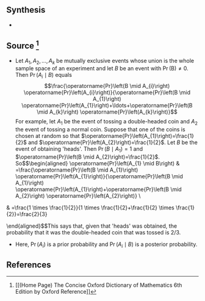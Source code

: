 ## Synthesis
- 
## Source [^1]
- Let $A_{1}, A_{2}, \ldots, A_{k}$ be mutually exclusive events whose union is the whole sample space of an experiment and let $B$ be an event with $\operatorname{Pr}(\mathrm{B}) \neq 0$. Then $\operatorname{Pr}\left(A_{i} \mid B\right)$ equals$$\frac{\operatorname{Pr}\left(B \mid A_{i}\right) \operatorname{Pr}\left(A_{i}\right)}{\operatorname{Pr}\left(B \mid A_{1}\right) \operatorname{Pr}\left(A_{1}\right)+\ldots+\operatorname{Pr}\left(B \mid A_{k}\right) \operatorname{Pr}\left(A_{k}\right)}$$For example, let $A_{1}$ be the event of tossing a double-headed coin and $A_{2}$ the event of tossing a normal coin. Suppose that one of the coins is chosen at random so that $\operatorname{Pr}\left(A_{1}\right)=\frac{1}{2}$ and $\operatorname{Pr}\left(A_{2}\right)=\frac{1}{2}$. Let $B$ be the event of obtaining 'heads'. Then $\operatorname{Pr}\left(B \mid A_{1}\right)=1$ and $\operatorname{Pr}\left(B \mid A_{2}\right)=\frac{1}{2}$. So$$\begin{aligned}
\operatorname{Pr}\left(A_{1} \mid B\right)
& =\frac{\operatorname{Pr}\left(B \mid A_{1}\right) \operatorname{Pr}\left(A_{1}\right)}{\operatorname{Pr}\left(B \mid A_{1}\right) \operatorname{Pr}\left(A_{1}\right)+\operatorname{Pr}\left(B \mid A_{2}\right) \operatorname{Pr}\left(A_{2}\right)} \\

& =\frac{1 \times \frac{1}{2}}{1 \times \frac{1}{2}+\frac{1}{2} \times \frac{1}{2}}=\frac{2}{3}

\end{aligned}$$This says that, given that 'heads' was obtained, the probability that it was the double-headed coin that was tossed is $2 / 3$.
- Here, $\operatorname{Pr}\left(A_{i}\right)$ is a prior probability and $\operatorname{Pr}\left(A_{i} \mid B\right)$ is a posterior probability.
## References

[^1]: [[(Home Page) The Concise Oxford Dictionary of Mathematics 6th Edition by Oxford Reference]]